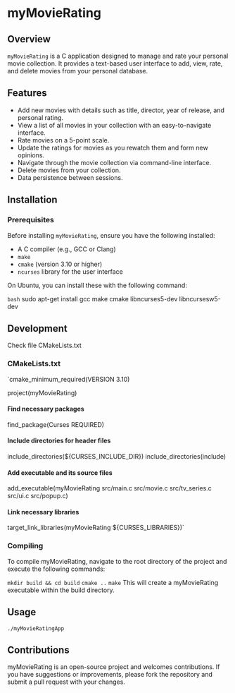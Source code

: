 # myMovieRating

## Overview
`myMovieRating` is a C application designed to manage and rate your personal movie collection. It provides a text-based user interface to add, view, rate, and delete movies from your personal database.

## Features
- Add new movies with details such as title, director, year of release, and personal rating.
- View a list of all movies in your collection with an easy-to-navigate interface.
- Rate movies on a 5-point scale.
- Update the ratings for movies as you rewatch them and form new opinions.
- Navigate through the movie collection via command-line interface.
- Delete movies from your collection.
- Data persistence between sessions.

## Installation

### Prerequisites
Before installing `myMovieRating`, ensure you have the following installed:
- A C compiler (e.g., GCC or Clang)
- `make`
- `cmake` (version 3.10 or higher)
- `ncurses` library for the user interface

On Ubuntu, you can install these with the following command:

`bash`
sudo apt-get install gcc make cmake libncurses5-dev libncursesw5-dev

## Development
Check file CMakeLists.txt

### CMakeLists.txt

`cmake_minimum_required(VERSION 3.10)

project(myMovieRating)

#### Find necessary packages
find_package(Curses REQUIRED)

#### Include directories for header files
include_directories(${CURSES_INCLUDE_DIR})
include_directories(include)

#### Add executable and its source files
add_executable(myMovieRating src/main.c src/movie.c src/tv_series.c src/ui.c src/popup.c)

#### Link necessary libraries
target_link_libraries(myMovieRating ${CURSES_LIBRARIES})`


### Compiling 
To compile myMovieRating, navigate to the root directory of the project and execute the following commands:

``mkdir build && cd build``
``cmake ..``
``make``
This will create a myMovieRating executable within the build directory.

## Usage
`./myMovieRatingApp`

## Contributions
myMovieRating is an open-source project and welcomes contributions. If you have suggestions or improvements, please fork the repository and submit a pull request with your changes.


